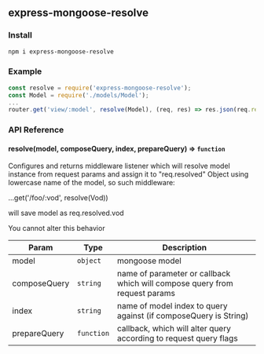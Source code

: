 ## express-mongoose-resolve

### Install

```bash
npm i express-mongoose-resolve
```

### Example

```javascript
const resolve = require('express-mongoose-resolve');
const Model = require('./models/Model');
...
router.get('view/:model', resolve(Model), (req, res) => res.json(req.resolved.model));
```

### API Reference

#### resolve(model, composeQuery, index, prepareQuery) ⇒ <code>function</code>
Configures and returns middleware listener which will resolve model instance from request params and assign it
to "req.resolved" Object using lowercase name of the model, so such middleware:

...get('/foo/:vod', resolve(Vod))

will save model as req.resolved.vod

You cannot alter this behavior

| Param | Type | Description |
| --- | --- | --- |
| model | <code>object</code> | mongoose model |
| composeQuery | <code>string</code> | name of parameter or callback which will compose query from request params |
| index | <code>string</code> | name of model index to query against (if composeQuery is String) |
| prepareQuery | <code>function</code> | callback, which will alter query according to request query flags |
